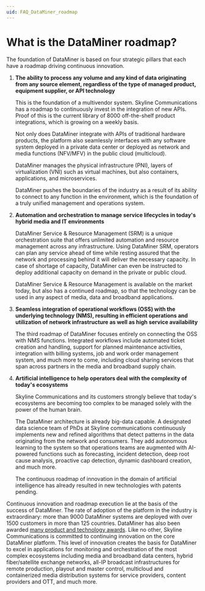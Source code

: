 ```yaml
---
uid: FAQ_DataMiner_roadmap
---
```


# What is the DataMiner roadmap?

The foundation of DataMiner is based on four strategic pillars that each have a roadmap driving continuous innovation.

1. **The ability to process any volume and any kind of data originating from any source element, regardless of the type of managed product, equipment supplier, or API technology**

   This is the foundation of a multivendor system. Skyline Communications has a roadmap to continuously invest in the integration of new APIs. Proof of this is the current library of 8000 off-the-shelf product integrations, which is growing on a weekly basis.

   Not only does DataMiner integrate with APIs of traditional hardware products, the platform also seamlessly interfaces with any software system deployed in a private data center or deployed as network and media functions (NFV/MFV) in the public cloud (multicloud).

   DataMiner manages the physical infrastructure (PNI), layers of virtualization (VNI) such as virtual machines, but also containers, applications, and microservices.

   DataMiner pushes the boundaries of the industry as a result of its ability to connect to any function in the environment, which is the foundation of a truly unified management and operations system.

1. **Automation and orchestration to manage service lifecycles in today's hybrid media and IT environments**

   DataMiner Service & Resource Management (SRM) is a unique orchestration suite that offers unlimited automation and resource management across any infrastructure. Using DataMiner SRM, operators can plan any service ahead of time while resting assured that the network and processing behind it will deliver the necessary capacity. In case of shortage of capacity, DataMiner can even be instructed to deploy additional capacity on demand in the private or public cloud.

   DataMiner Service & Resource Management is available on the market today, but also has a continued roadmap, so that the technology can be used in any aspect of media, data and broadband applications.

1. **Seamless integration of operational workflows (OSS) with the underlying technology (NMS), resulting in efficient operations and utilization of network infrastructure as well as high service availability**

   The third roadmap of DataMiner focuses entirely on connecting the OSS with NMS functions. Integrated workflows include automated ticket creation and handling, support for planned maintenance activities, integration with billing systems, job and work order management system, and much more to come, including cloud sharing services that span across partners in the media and broadband supply chain.

1. **Artificial intelligence to help operators deal with the complexity of today's ecosystems**

   Skyline Communications and its customers strongly believe that today's ecosystems are becoming too complex to be managed solely with the power of the human brain.

   The DataMiner architecture is already big-data capable. A designated data science team of PhDs at Skyline communications continuously implements new and refined algorithms that detect patterns in the data originating from the network and consumers. They add autonomous learning to the system so that operations teams are augmented with AI-powered functions such as forecasting, incident detection, deep root cause analysis, proactive cap detection, dynamic dashboard creation, and much more.

   The continuous roadmap of innovation in the domain of artificial intelligence has already resulted in new technologies with patents pending.

Continuous innovation and roadmap execution lie at the basis of the success of DataMiner. The rate of adoption of the platform in the industry is extraordinary: more than 9000 DataMiner systems are deployed with over 1500 customers in more than 125 countries. DataMiner has also been awarded [many product and technology awards](xref:Overview_About_Skyline#awards). Like no other, Skyline Communications is committed to continuing innovation on the core DataMiner platform. This level of innovation creates the basis for DataMiner to excel in applications for monitoring and orchestration of the most complex ecosystems including media and broadband data centers, hybrid fiber/satellite exchange networks, all-IP broadcast infrastructures for remote production, playout and master control, multicloud and containerized media distribution systems for service providers, content providers and OTT, and much more.
